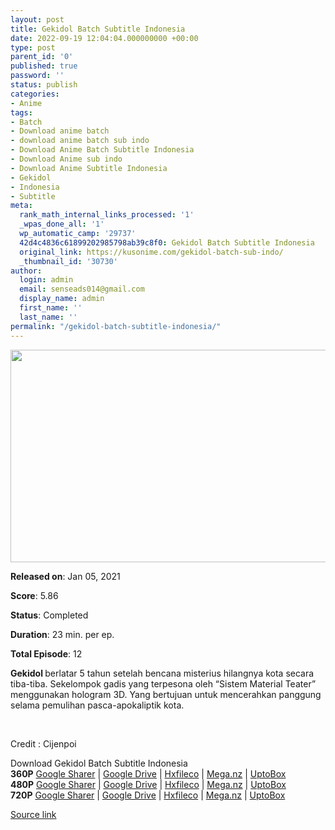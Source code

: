```yaml
---
layout: post
title: Gekidol Batch Subtitle Indonesia
date: 2022-09-19 12:04:04.000000000 +00:00
type: post
parent_id: '0'
published: true
password: ''
status: publish
categories:
- Anime
tags:
- Batch
- Download anime batch
- download anime batch sub indo
- Download Anime Batch Subtitle Indonesia
- Download Anime sub indo
- Download Anime Subtitle Indonesia
- Gekidol
- Indonesia
- Subtitle
meta:
  rank_math_internal_links_processed: '1'
  _wpas_done_all: '1'
  wp_automatic_camp: '29737'
  42d4c4836c61899202985798ab39c8f0: Gekidol Batch Subtitle Indonesia
  original_link: https://kusonime.com/gekidol-batch-sub-indo/
  _thumbnail_id: '30730'
author:
  login: admin
  email: senseads014@gmail.com
  display_name: admin
  first_name: ''
  last_name: ''
permalink: "/gekidol-batch-subtitle-indonesia/"
---
```

<p><img width="536" height="340" src="{{ site.baseurl }}/assets/2022/09/Gekidol-536x340.jpg" class="attachment-thumb-large size-thumb-large wp-post-image" alt="" loading="lazy" title="Gekidol Batch Subtitle Indonesia" srcset="https://kusonime.com/wp-content/uploads/2021/02/Gekidol-536x340.jpg 536w, https://kusonime.com/wp-content/uploads/2021/02/Gekidol-300x190.jpg 300w, https://kusonime.com/wp-content/uploads/2021/02/Gekidol-768x487.jpg 768w, https://kusonime.com/wp-content/uploads/2021/02/Gekidol-520x330.jpg 520w, https://kusonime.com/wp-content/uploads/2021/02/Gekidol.jpg 1000w" sizes="(max-width: 536px) 100vw, 536px" />
<p><b>Released on</b>: Jan 05, 2021</p>
<p>
<p><b>Score</b>: 5.86</p>
<p>
<p><b>Status</b>: Completed</p>
<p>
<p><b>Duration</b>: 23 min. per ep.</p>
<p>
<p><b>Total Episode</b>: 12</p>
<p>
<p><strong>Gekidol </strong>berlatar 5 tahun setelah bencana misterius hilangnya kota secara tiba-tiba. Sekelompok gadis yang terpesona oleh “Sistem Material Teater” menggunakan hologram 3D. Yang bertujuan untuk mencerahkan panggung selama pemulihan pasca-apokaliptik kota.</p>
<p>
<p> </p>
<p>
<p>Credit : Cijenpoi</p>
<p>
<div class="smokeddl">
<div class="smokettl">Download Gekidol Batch Subtitle Indonesia</div>
<div class="smokeurl"><strong>360P</strong> <a href="https://acefile.co/f/40471299/kusonime-gekidol-360p-rar" target="_blank" rel="noopener noreferrer">Google Sharer</a> | <a href="https://drive.google.com/uc?export=download&amp;id=1ahLAryUIEao3X0-nY30DCvHLWDvyZxJ-" target="_blank" rel="noopener">Google Drive</a> | <a href="https://hxfile.co/c8q5cvxck5ub" target="_blank" rel="noopener">Hxfileco</a> | <a href="https://mega.nz/file/ttAAyDjB#Fa3HV5X8XZf6P0nrrCVIuxVgv5XIIJyI4w-z74fC8a8" target="_blank" rel="noopener">Mega.nz</a> | <a href="https://uptobox.com/nkpbh17he8f0" target="_blank" rel="noopener">UptoBox</a></div>
<div class="smokeurl"><strong>480P</strong> <a href="https://acefile.co/f/40471301/kusonime-gekidol-480p-rar" target="_blank" rel="noopener noreferrer">Google Sharer</a> | <a href="https://drive.google.com/uc?export=download&amp;id=1v_E_NkM8923shA8cUHhWuGjlFKE4s_1G" target="_blank" rel="noopener">Google Drive</a> | <a href="https://hxfile.co/bngjstxqmne3" target="_blank" rel="noopener">Hxfileco</a> | <a href="https://mega.nz/file/98ZSnD5S#mN47X_Q_VUpBWBWg9d59gdb1YqUQR8zewXF7n1o2U5Y" target="_blank" rel="noopener">Mega.nz</a> | <a href="https://uptobox.com/80gigqlnyqu1" target="_blank" rel="noopener">UptoBox</a></div>
<div class="smokeurl"><strong>720P</strong> <a href="https://acefile.co/f/40471304/kusonime-gekidol-720p-rar" target="_blank" rel="noopener noreferrer">Google Sharer</a> | <a href="https://drive.google.com/uc?export=download&amp;id=1QWpHARylHXh6i_y1XNcjVh0grW3CqqpD" target="_blank" rel="noopener">Google Drive</a> | <a href="https://hxfile.co/1hcjw1grt575" target="_blank" rel="noopener">Hxfileco</a> | <a href="https://mega.nz/file/MlY0STIL#5YaPOSYSs6PS_KApzDgG_KHBqeOOpqoxuNxuKl4K83E" target="_blank" rel="noopener">Mega.nz</a> | <a href="https://uptobox.com/g9od6ntqpsfc" target="_blank" rel="noopener">UptoBox</a></div>
</div>
<p><a href="https://kusonime.com/gekidol-batch-sub-indo/">Source link </a></p>
